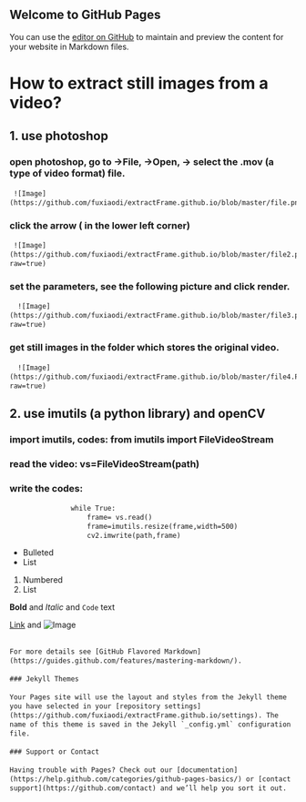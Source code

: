 ## Welcome to GitHub Pages

You can use the [editor on GitHub](https://github.com/fuxiaodi/extractFrame.github.io/edit/master/index.md) to maintain and preview the content for your website in Markdown files.

# How to extract still images from a video?
## 1. use photoshop
### open photoshop, go to ->File, ->Open, -> select the .mov (a type of video format) file.
     ![Image](https://github.com/fuxiaodi/extractFrame.github.io/blob/master/file.png)
### click the arrow ( in the lower left corner)
     ![Image](https://github.com/fuxiaodi/extractFrame.github.io/blob/master/file2.png?raw=true)
### set the parameters, see the following picture and click render.
      ![Image](https://github.com/fuxiaodi/extractFrame.github.io/blob/master/file3.png?raw=true)
### get still images in the folder which stores the original video.
      ![Image](https://github.com/fuxiaodi/extractFrame.github.io/blob/master/file4.PNG?raw=true)
      
      
## 2. use imutils (a python library) and openCV
### import imutils, codes: from imutils import FileVideoStream
### read the video: vs=FileVideoStream(path)
### write the codes: 
                   while True:
                       frame= vs.read()
                       frame=imutils.resize(frame,width=500)
                       cv2.imwrite(path,frame)


- Bulleted
- List

1. Numbered
2. List

**Bold** and _Italic_ and `Code` text

[Link](url) and ![Image](src)
```

For more details see [GitHub Flavored Markdown](https://guides.github.com/features/mastering-markdown/).

### Jekyll Themes

Your Pages site will use the layout and styles from the Jekyll theme you have selected in your [repository settings](https://github.com/fuxiaodi/extractFrame.github.io/settings). The name of this theme is saved in the Jekyll `_config.yml` configuration file.

### Support or Contact

Having trouble with Pages? Check out our [documentation](https://help.github.com/categories/github-pages-basics/) or [contact support](https://github.com/contact) and we’ll help you sort it out.
